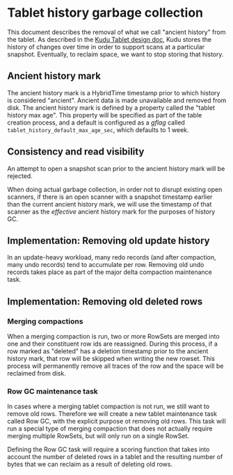 <!---
Licensed under the Apache License, Version 2.0 (the "License");
you may not use this file except in compliance with the License.
You may obtain a copy of the License at

    http://www.apache.org/licenses/LICENSE-2.0

Unless required by applicable law or agreed to in writing, software
distributed under the License is distributed on an "AS IS" BASIS,
WITHOUT WARRANTIES OR CONDITIONS OF ANY KIND, either express or implied.
See the License for the specific language governing permissions and
limitations under the License.
-->

# Tablet history garbage collection

This document describes the removal of what we call "ancient history" from the
tablet. As described in the [Kudu Tablet design doc](tablet.md), Kudu stores
the history of changes over time in order to support scans at a particular
snapshot. Eventually, to reclaim space, we want to stop storing that history.

## Ancient history mark

The ancient history mark is a HybridTime timestamp prior to which history is
considered "ancient". Ancient data is made unavailable and removed from disk.
The ancient history mark is defined by a property called the "tablet history
max age". This property will be specified as part of the table creation
process, and a default is configured as a _gflag_ called
`tablet_history_default_max_age_sec`, which defaults to 1 week.

## Consistency and read visibility

An attempt to open a snapshot scan prior to the ancient history mark will be rejected.

When doing actual garbage collection, in order not to disrupt existing open
scanners, if there is an open scanner with a snapshot timestamp earlier than
the current ancient history mark, we will use the timestamp of that scanner as
the _effective_ ancient history mark for the purposes of history GC.

## Implementation: Removing old update history

In an update-heavy workload, many redo records (and after compaction, many undo
records) tend to accumulate per row. Removing old undo records takes place as
part of the major delta compaction maintenance task.

## Implementation: Removing old deleted rows

### Merging compactions

When a merging compaction is run, two or more RowSets are merged into one and
their constituent row ids are reassigned. During this process, if a row marked
as "deleted" has a deletion timestamp prior to the ancient history mark, that
row will be skipped when writing the new rowset. This process will permanently
remove all traces of the row and the space will be reclaimed from disk.

### Row GC maintenance task

In cases where a merging tablet compaction is not run, we still want to remove
old rows. Therefore we will create a new tablet maintenance task called Row GC,
with the explicit purpose ot removing old rows. This task will run a special
type of merging compaction that does not actually require merging multiple
RowSets, but will only run on a single RowSet.

Defining the Row GC task will require a scoring function that takes into
account the number of deleted rows in a tablet and the resulting number of
bytes that we can reclaim as a result of deleting old rows.
